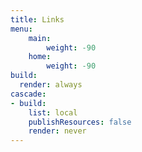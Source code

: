 ```yaml
---
title: Links
menu:
    main:
        weight: -90
    home:
        weight: -90
build:
  render: always
cascade:
- build:
    list: local
    publishResources: false
    render: never
---
```

